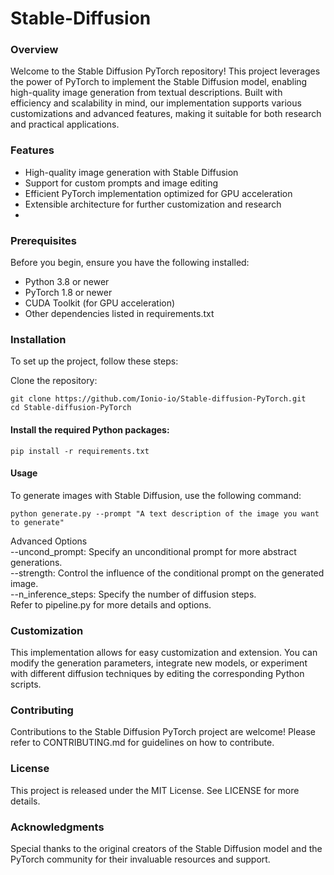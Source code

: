 # Stable-Diffusion
### Overview
Welcome to the Stable Diffusion PyTorch repository! This project leverages the power of PyTorch to implement the Stable Diffusion model, enabling high-quality image generation from textual descriptions. Built with efficiency and scalability in mind, our implementation supports various customizations and advanced features, making it suitable for both research and practical applications.

### Features
- High-quality image generation with Stable Diffusion
- Support for custom prompts and image editing
- Efficient PyTorch implementation optimized for GPU acceleration
- Extensible architecture for further customization and research
- 
### Prerequisites
Before you begin, ensure you have the following installed:

- Python 3.8 or newer
- PyTorch 1.8 or newer
- CUDA Toolkit (for GPU acceleration)
- Other dependencies listed in requirements.txt
  
### Installation
To set up the project, follow these steps:<br>

Clone the repository:<br>

```
git clone https://github.com/Ionio-io/Stable-diffusion-PyTorch.git
cd Stable-diffusion-PyTorch
```
#### Install the required Python packages:

```
pip install -r requirements.txt
```
#### Usage
To generate images with Stable Diffusion, use the following command:

```
python generate.py --prompt "A text description of the image you want to generate"
```

Advanced Options <br>
--uncond_prompt: Specify an unconditional prompt for more abstract generations. <br>
--strength: Control the influence of the conditional prompt on the generated image. <br>
--n_inference_steps: Specify the number of diffusion steps. <br>
Refer to pipeline.py for more details and options. <br>

### Customization
This implementation allows for easy customization and extension. You can modify the generation parameters, integrate new models, or experiment with different diffusion techniques by editing the corresponding Python scripts.

### Contributing
Contributions to the Stable Diffusion PyTorch project are welcome! Please refer to CONTRIBUTING.md for guidelines on how to contribute.

### License
This project is released under the MIT License. See LICENSE for more details.

### Acknowledgments
Special thanks to the original creators of the Stable Diffusion model and the PyTorch community for their invaluable resources and support.

